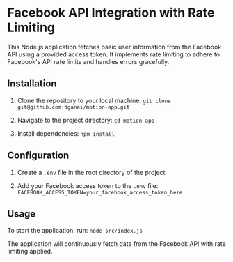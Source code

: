 # Facebook API Integration with Rate Limiting

This Node.js application fetches basic user information from the Facebook API using a provided access token. It implements rate limiting to adhere to Facebook's API rate limits and handles errors gracefully.

## Installation

1. Clone the repository to your local machine:
`git clone git@github.com:dganai/motion-app.git`


2. Navigate to the project directory:
`cd motion-app`

3. Install dependencies:
`npm install`


## Configuration

1. Create a `.env` file in the root directory of the project.

2. Add your Facebook access token to the `.env` file:
`FACEBOOK_ACCESS_TOKEN=your_facebook_access_token_here`


## Usage

To start the application, run:
`node src/index.js`


The application will continuously fetch data from the Facebook API with rate limiting applied.



